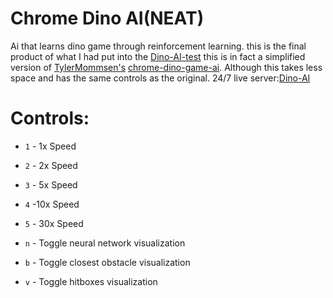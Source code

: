 # Chrome Dino AI(NEAT)
Ai that learns dino game through reinforcement learning. this is the final product of what I had put into the [Dino-AI-test](https://github.com/Themythicalpro09/Dino-AI-test) this is in fact a simplified version of [TylerMommsen's](https://github.com/TylerMommsen) [chrome-dino-game-ai](https://github.com/TylerMommsen/chrome-dino-game-ai). Although this takes less space and has the same controls as the original.
24/7 live server:[Dino-AI](https://themythicalpro-dino-ai.vercel.app)
# Controls:
- `1` - 1x Speed

- `2` - 2x Speed

- `3` - 5x Speed

- `4` -10x Speed

- `5` - 30x Speed

- `n` - Toggle neural network visualization

- `b` - Toggle closest obstacle visualization

- `v` - Toggle hitboxes visualization
